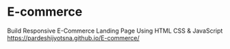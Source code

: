 # E-commerce
Build Responsive E-Commerce Landing Page Using HTML CSS & JavaScript
https://pardeshijyotsna.github.io/E-commerce/